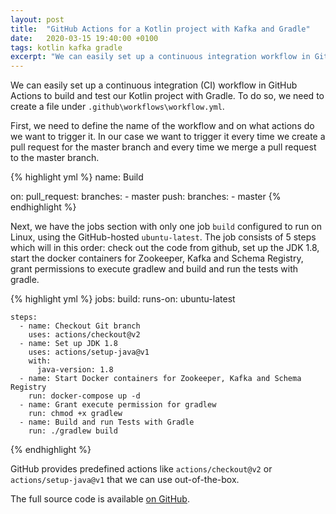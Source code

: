 ```yaml
---
layout: post
title:  "GitHub Actions for a Kotlin project with Kafka and Gradle"
date:   2020-03-15 19:40:00 +0100
tags: kotlin kafka gradle
excerpt: "We can easily set up a continuous integration workflow in GitHub Actions to build and test our Kotlin project with Gradle."
---
```

We can easily set up a continuous integration (CI) workflow in GitHub Actions to build and test our Kotlin project with Gradle.
To do so, we need to create a file under `.github\workflows\workflow.yml`.

First, we need to define the name of the workflow and on what actions do we want to trigger it. In our case we want to trigger it every time we create a pull request for the master branch and every time we merge a pull request to the master branch. 

{% highlight yml %}
name: Build

on:
  pull_request:
    branches:
      - master
  push:
    branches:
      - master
{% endhighlight %}

Next, we have the jobs section with only one job `build` configured to run on Linux, using the GitHub-hosted `ubuntu-latest`.
The job consists of 5 steps which will in this order: check out the code from github, set up the JDK 1.8, start the docker containers for Zookeeper, Kafka and Schema Registry, grant permissions to execute gradlew and build and run the tests with gradle.

{% highlight yml %}
jobs:
  build:
    runs-on: ubuntu-latest

    steps:
      - name: Checkout Git branch
        uses: actions/checkout@v2
      - name: Set up JDK 1.8
        uses: actions/setup-java@v1
        with:
          java-version: 1.8
      - name: Start Docker containers for Zookeeper, Kafka and Schema Registry
        run: docker-compose up -d
      - name: Grant execute permission for gradlew
        run: chmod +x gradlew
      - name: Build and run Tests with Gradle
        run: ./gradlew build
{% endhighlight %}

GitHub provides predefined actions like `actions/checkout@v2` or `actions/setup-java@v1` that we can use out-of-the-box.

The full source code is available [on GitHub][github].

[github]: https://github.com/casasprunes/piggybox
